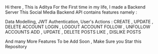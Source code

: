 Hi there , This is Aditya
For the First time in my life, I made a Backend Server 
This Social Media Backend API contains features namely :

Data Modelling,
JWT Authentication,
User's Actions : 
  CREATE , UPDATE , DELETE ACCOUNT
  LOGIN , LOGOUT ACCOUNT
  FOLLOW , UNFOLLOW ACCOUNTS
  ADD , UPDATE , DELETE POSTS
  LIKE , DISLIKE POSTS

And many More Features To be Add Soon , Make Sure you Star this Repository
  
